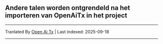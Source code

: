## Andere talen worden ontgrendeld na het importeren van OpenAiTx in het project

---

Tranlated By [Open Ai Tx](https://github.com/OpenAiTx/OpenAiTx) | Last indexed: 2025-09-18

---